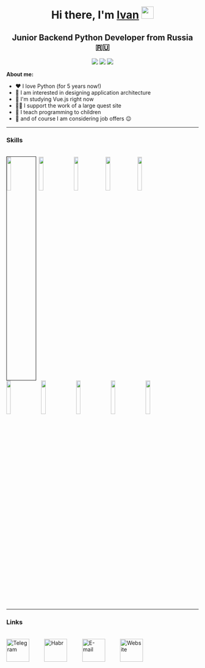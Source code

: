 <h1 align="center">Hi there, I'm <a href="https://daniilshat.ru/" target="_blank">Ivan</a> 
<img src="https://github.com/blackcater/blackcater/raw/main/images/Hi.gif" height="32"/></h1>
<h2 align="center">Junior Backend Python Developer from Russia 🇷🇺</h2>
<div align="center">
<span><img src="https://img.shields.io/badge/python-3670A0?style=for-the-badge&logo=python&logoColor=ffdd54"></span>
<span><img src="https://img.shields.io/badge/FastAPI-005571?style=for-the-badge&logo=fastapi"></span>
<span><img src="https://img.shields.io/badge/vuejs-%2335495e.svg?style=for-the-badge&logo=vuedotjs&logoColor=%234FC08D"></span>
</div>
<p>
  <b>About me:</b>
  <ul>
    <li>❤️ I love Python (for 5 years now!)</li>
    <li>🥰 I am interested in designing application architecture</li>
    <li>📖 I'm studying Vue.js right now</li>
    <li>🧑‍💻 I support the work of a large quest site</li>
    <li>🧒 I teach programming to children</li>
    <li>💬 and of course I am considering job offers 😉</li>
  </ul>
</p>
<hr>
<h3>Skills</h3><br>
<span>
  <img border="1px solid black" width="15%" src="https://cdn.jsdelivr.net/gh/devicons/devicon@latest/icons/python/python-original-wordmark.svg" />&nbsp;
  <img width="15%" src="https://cdn.jsdelivr.net/gh/devicons/devicon@latest/icons/linux/linux-original.svg" />&nbsp;&nbsp;&nbsp;
  <img width="15%" src="https://cdn.jsdelivr.net/gh/devicons/devicon@latest/icons/redis/redis-original-wordmark.svg" />&nbsp;
  <img width="15%" src="https://cdn.jsdelivr.net/gh/devicons/devicon@latest/icons/azuresqldatabase/azuresqldatabase-original.svg" />&nbsp;
  <img width="15%" src="https://cdn.jsdelivr.net/gh/devicons/devicon@latest/icons/docker/docker-original-wordmark.svg" /><br>
  <img width="15%" src="https://cdn.jsdelivr.net/gh/devicons/devicon@latest/icons/fastapi/fastapi-original-wordmark.svg" />&nbsp;&nbsp;&nbsp;
  <img width="15%" src="https://cdn.jsdelivr.net/gh/devicons/devicon@latest/icons/sqlalchemy/sqlalchemy-original-wordmark.svg" />&nbsp;&nbsp;&nbsp;
  <img width="15%" src="https://cdn.jsdelivr.net/gh/devicons/devicon@latest/icons/git/git-original-wordmark.svg" />&nbsp;&nbsp;&nbsp;
  <img width="15%" src="https://cdn.jsdelivr.net/gh/devicons/devicon@latest/icons/php/php-original.svg" />&nbsp;&nbsp;&nbsp;
  <img width="15%" src="https://cdn.jsdelivr.net/gh/devicons/devicon@latest/icons/laravel/laravel-original-wordmark.svg" />
</span>
<hr>
<h3>Links</h3><br>
<span>
  <a href="https://t.me/ivankarmanow">
    <img height="60" src="https://cdn.simpleicons.org/telegram" alt="Telegram" /></a>&nbsp;&nbsp;&nbsp;&nbsp;&nbsp;&nbsp;&nbsp;&nbsp;&nbsp;
  <a href="https://habr.com/ru/users/ivankarmanow/">
    <img height="60" src="https://cdn.simpleicons.org/habr" alt="Habr" /></a>&nbsp;&nbsp;&nbsp;&nbsp;&nbsp;&nbsp;&nbsp;&nbsp;&nbsp;
  <a href="mailto:ivan@karmanow.ru">
    <img height="60" src="https://cdn.simpleicons.org/mail.ru" alt="E-mail" /></a>&nbsp;&nbsp;&nbsp;&nbsp;&nbsp;&nbsp;&nbsp;&nbsp;&nbsp;
  <a href="https://ivan.karmanow.ru">
    <img height="60" src="https://img.icons8.com/?size=100&id=1349&color=ffffff" alt="Website" /></a>
</span>
